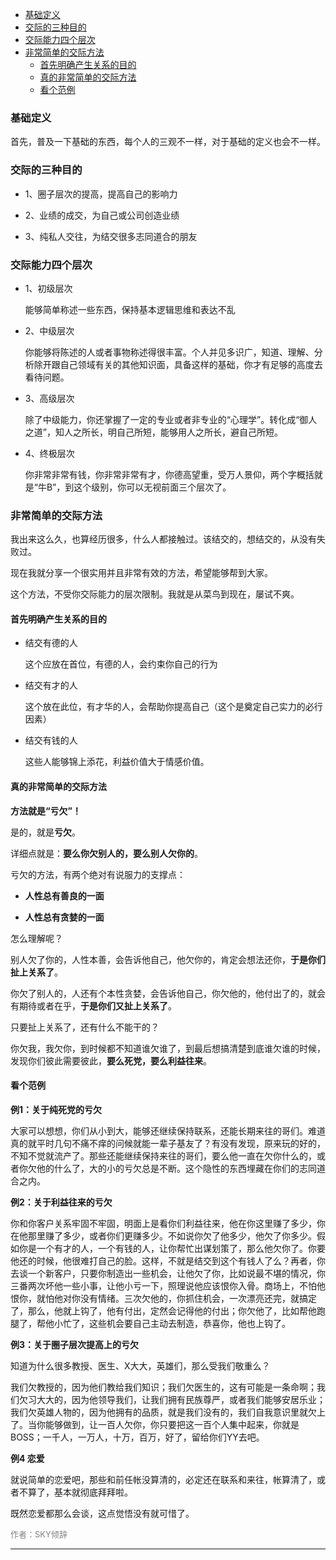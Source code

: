 
<!-- TOC -->

- [基础定义](#基础定义)
- [交际的三种目的](#交际的三种目的)
- [交际能力四个层次](#交际能力四个层次)
- [非常简单的交际方法](#非常简单的交际方法)
    - [首先明确产生关系的目的](#首先明确产生关系的目的)
    - [真的非常简单的交际方法](#真的非常简单的交际方法)
    - [看个范例](#看个范例)

<!-- /TOC -->

### 基础定义

首先，普及一下基础的东西，每个人的三观不一样，对于基础的定义也会不一样。
 
### 交际的三种目的

- 1、圈子层次的提高，提高自己的影响力

- 2、业绩的成交，为自己或公司创造业绩

- 3、纯私人交往，为结交很多志同道合的朋友

 
### 交际能力四个层次

- 1、初级层次

    能够简单称述一些东西，保持基本逻辑思维和表达不乱

- 2、中级层次

    你能够将陈述的人或者事物称述得很丰富。个人并见多识广，知道、理解、分析除开跟自己领域有关的其他知识面，具备这样的基础，你才有足够的高度去看待问题。

- 3、高级层次

    除了中级能力，你还掌握了一定的专业或者非专业的“心理学”。转化成“御人之道”，知人之所长，明自己所短，能够用人之所长，避自己所短。

- 4、终极层次

    你非常非常有钱，你非常非常有才，你德高望重，受万人景仰，两个字概括就是“牛B”，到这个级别，你可以无视前面三个层次了。
 

### 非常简单的交际方法

我出来这么久，也算经历很多，什么人都接触过。该结交的，想结交的，从没有失败过。

现在我就分享一个很实用并且非常有效的方法，希望能够帮到大家。

这个方法，不受你交际能力的层次限制。我就是从菜鸟到现在，屡试不爽。

#### 首先明确产生关系的目的

- 结交有德的人

    这个应放在首位，有德的人，会约束你自己的行为

- 结交有才的人

    这个放在此位，有才华的人，会帮助你提高自己（这个是奠定自己实力的必行因素）

- 结交有钱的人

    这些人能够锦上添花，利益价值大于情感价值。
 

#### 真的非常简单的交际方法 

**方法就是“亏欠”！**

是的，就是**亏欠**。
 
详细点就是：**要么你欠别人的，要么别人欠你的**。

亏欠的方法，有两个绝对有说服力的支撑点：

- **人性总有善良的一面**

- **人性总有贪婪的一面**
 
怎么理解呢？
 
别人欠了你的，人性本善，会告诉他自己，他欠你的，肯定会想法还你，**于是你们扯上关系了**。

你欠了别人的，人还有个本性贪婪，会告诉他自己，你欠他的，他付出了的，就会有期待或者在乎，**于是你们又扯上关系了**。
 
只要扯上关系了，还有什么不能干的？

你欠我，我欠你，到时候都不知道谁欠谁了，到最后想搞清楚到底谁欠谁的时候，发现你们彼此需要彼此，**要么死党，要么利益往来**。

#### 看个范例

**例1：关于纯死党的亏欠**

大家可以想想，你们从小到大，能够还继续保持联系，还能长期来往的哥们。难道真的就平时几句不痛不痒的问候就能一辈子基友了？有没有发现，原来玩的好的，不知不觉就流产了。那些还能继续保持来往的哥们，要么他一直在欠你什么的，或者你欠他的什么了，大的小的亏欠总是不断。这个隐性的东西埋藏在你们的志同道合之内。
 
**例2：关于利益往来的亏欠**

你和你客户关系牢固不牢固，明面上是看你们利益往来，他在你这里赚了多少，你在他那里赚了多少，或者你们更赚多少。不如说你欠了他多少，他欠了你多少。假如你是一个有才的人，一个有钱的人，让你帮忙出谋划策了，那么他欠你了。你要他还的时候，他很难打自己的脸。这样，不就是结交到这个有钱人了么？再者，你去谈一个新客户，只要你制造出一些机会，让他欠了你，比如说最不堪的情况，你三番两次坏他一些小事，让他小亏一下，照理说他应该恨你入骨。商场上，不怕他恨你，就怕他对你没有情绪。三次欠他的，你抓住机会，一次漂亮还完，就搞定了，那么，他就上钩了，他有付出，定然会记得他的付出；你欠他了，比如帮他跑腿了，帮他小忙了，这些机会要自己主动去制造，恭喜你，他也上钩了。
 
**例3：关于圈子层次提高上的亏欠**

知道为什么很多教授、医生、X大大，英雄们，那么受我们敬重么？

我们欠教授的，因为他们教给我们知识；我们欠医生的，这有可能是一条命啊；我们欠习大大的，因为他领导我们，让我们拥有民族尊严，或者我们能够安居乐业；我们欠英雄人物的，因为他拥有的品质，就是我们没有的，我们自我意识里就欠上了。当你能够做到，让一百人欠你，你只要把这一百个人集中起来，你就是BOSS；一千人，一万人，十万，百万，好了，留给你们YY去吧。
 
 **例4 恋爱**

就说简单的恋爱吧，那些和前任帐没算清的，必定还在联系和来往，帐算清了，或者不算了，基本就彻底拜拜啦。

既然恋爱都那么会谈，这点觉悟没有就可惜了。

<font color=grey size=2>作者：SKY倾辞</font>

----

